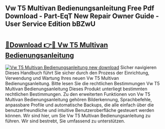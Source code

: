 ## Vw T5 Multivan Bedienungsanleitung Free Pdf Download - Part-EqT New Repair Owner Guide - User Service Edition bBZwU

# <h2><a href="http://df2ulaj.blite.top/?on=Vw+T5+Multivan+Bedienungsanleitung">🔗Download 👉🔴 Vw T5 Multivan Bedienungsanleitung</a></h2>

[![Vw T5 Multivan Bedienungsanleitung new download](https://i.imgur.com/lujVjoI.png)](http://df2ulaj.blite.top/?on=Vw+T5+Multivan+Bedienungsanleitung)
Sicher navigieren Dieses Handbuch führt Sie sicher durch den Prozess der Einrichtung, Verwendung und Wartung Ihres neuen Vw T5 Multivan Bedienungsanleitung. Bitte lesen Sie die rechtlichen Bestimmungen Vw T5 Multivan Bedienungsanleitung Dieses Produkt unterliegt bestimmten rechtlichen Bestimmungen. Zu den erweiterten Funktionen von Vw T5 Multivan Bedienungsanleitung gehören Bilderkennung, Sprachbefehle, anpassbare Profile und automatische Backups, die alle einfach über die benutzerfreundliche und intuitive Benutzeroberfläche gesteuert werden können. Wir sind hier, um Sie Vw T5 Multivan Bedienungsanleitung zu führen. Wir sind bestrebt, Sie umfassend zu unterstützen.
